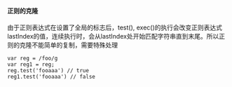 #### 正则的克隆
由于正则表达式在设置了全局的标志后，test(), exec()的执行会改变正则表达式 lastIndex的值，连续执行时，会从lastIndex处开始匹配字符串直到末尾。所以正则的克隆不能简单的复制，需要特殊处理
```
var reg = /foo/g
var reg1 = reg;
reg.test('fooaaa') // true
reg1.test('fooaaa') // false
```